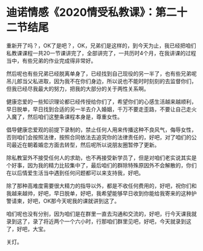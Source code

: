 # 迪诺情感《2020情受私教课》：第二十二节结尾

重新开了吗？，OK了是吧？，OK，兄弟们是这样的，到今天为止，我已经把咱们私教课课程一共20一节课讲完了，全部讲完了，一共历时4个月，在我讲课的过程当中，有些兄弟的作业完成得非常好。

然后呢也有些兄弟已经脱离单身了，已经找到自己现役的另一半了，也有些兄弟呢吊儿郎当父私进取，因为我不在你们身边，所以说也不能时时刻刻的去监督你们，但我已经尽我最大的努力，把我的大部分的关于两性关系啊。

健康恋爱的一些知识理论都已经传授给你们了，希望你们的心感生活越来越顺利，早日脱单，早日找到合适的另一半去介入婚姻，千万不要走歪路，不要让自己走火入魔了，然后咱们这整条课程本身是，尊重女性。

倡导健康恋爱观的前提下录制的，禁止任何人用来传播这种不良风气，侮辱女性，否则咱们会按照法律，按照合同依法去追究你的法律责任的，好吧，对了咱们的公司最近在朝着婚恋方面去转型，然后呢所以说朋友圈暂停了更新。

除私教室外不接受任何人的求助，也不再接受新学员了，但是对咱们老实说其实是个好事，因为我的精力比较集中了，最后咱们的群除特殊原因外不会解散的，你们在以后情爱生活当中遇到任何问题都可以来支持我，好吧。

除了那种高难度需要很大精力的指导以外，都是不收任何费用的，好吧，祝你们和我越来越帅，好吧，早日脱单，好吧，我希望能够早日收到你能给我寄来的这种护警请柬，好吧，OK那今天呢我的课就讲到这了。

咱们呢也没有分别，因为咱们是在群里一直去沟通和交流的，好吧，行今天课我就录到这了，录了将近两个一个六小时，行那咱们群里见吧，好吧，今天就录到这了，好吧，大宝。

关灯。